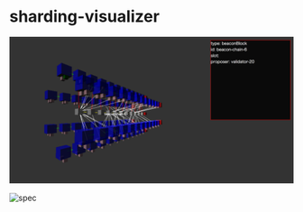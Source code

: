 # sharding-visualizer

![](https://raw.githubusercontent.com/zigen/sharding-visualizer/master/.screenshots/main-image.png)

![spec](https://github.com/ethereum/eth2.0-specs)
